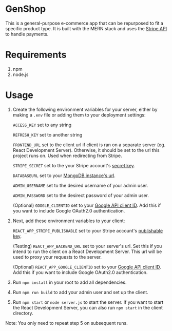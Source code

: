 # GenShop
This is a general-purpose e-commerce app that can be repurposed to fit a specific product type. 
It is built with the MERN stack and uses the [Stripe API](https://stripe.com/docs/api) to handle payments.

# Requirements
1. npm
2. node.js

# Usage
1. Create the following environment variables for your server, either by making a `.env` file or adding them to your deployment settings:

    `ACCESS_KEY` set to any string
    
    `REFRESH_KEY` set to another string
  
    `FRONTEND_URL` set to the client url if client is ran on a separate server (eg. React Development Server). 
   Otherwise, it should be set to the url this project runs on. Used when redirecting from Stripe.
  
    `STRIPE_SECRET` set to the your Stripe account's [secret key](https://stripe.com/docs/keys).
    
    `DATABASEURL` set to your [MongoDB instance's url](https://docs.mongodb.com/guides/server/drivers/).
  
    `ADMIN_USERNAME` set to the desired username of your admin user.
  
    `ADMIN_PASSWORD` set to the desirect password of your admin user.
  
    (Optional) `GOOGLE_CLIENTID` set to your [Google API client ID](https://developers.google.com/identity/one-tap/web/guides/get-google-api-clientid).
    Add this if you want to include Google OAuth2.0 authentication.
  
2. Next, add these environment variables to your client:
    
    `REACT_APP_STRIPE_PUBLISHABLE` set to your Stripe account's [publishable key](https://stripe.com/docs/keys).
    
    (Testing) `REACT_APP_BACKEND_URL` set to your server's url. Set this if you intend to run the client on a React Development Server.
    This url will be used to proxy your requests to the server.
    
    (Optional) `REACT_APP_GOOGLE_CLIENTID` set to your [Google API client ID](https://developers.google.com/identity/one-tap/web/guides/get-google-api-clientid).
    Add this if you want to include Google OAuth2.0 authentication.
    
3. Run `npm install` in your root to add all dependencies. 

4. Run `npm run build` to add your admin user and set up the client.

5. Run `npm start` or `node server.js` to start the server. If you want to start the React Development Server, you can also run `npm start` in the client directory.

Note: You only need to repeat step 5 on subsequent runs.
